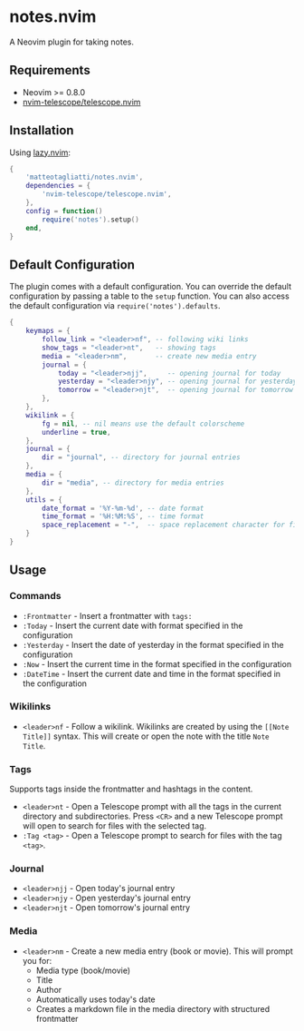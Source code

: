 # notes.nvim

A Neovim plugin for taking notes.

## Requirements

- Neovim >= 0.8.0
- [nvim-telescope/telescope.nvim](https://github.com/nvim-telescope/telescope.nvim)

## Installation

Using [lazy.nvim](https://github.com/folke/lazy.nvim):

```lua
{
    'matteotagliatti/notes.nvim',
    dependencies = {
        'nvim-telescope/telescope.nvim',
    },
    config = function()
        require('notes').setup()
    end,
}
```

## Default Configuration

The plugin comes with a default configuration. You can override the default configuration by passing a table to the `setup` function. You can also access the default configuration via `require('notes').defaults`.

```lua
{
    keymaps = {
        follow_link = "<leader>nf", -- following wiki links
        show_tags = "<leader>nt",   -- showing tags
        media = "<leader>nm",       -- create new media entry
        journal = {
            today = "<leader>njj",     -- opening journal for today
            yesterday = "<leader>njy", -- opening journal for yesterday
            tomorrow = "<leader>njt",  -- opening journal for tomorrow
        },
    },
    wikilink = {
        fg = nil, -- nil means use the default colorscheme
        underline = true,
    },
    journal = {
        dir = "journal", -- directory for journal entries
    },
    media = {
        dir = "media", -- directory for media entries
    },
    utils = {
        date_format = '%Y-%m-%d', -- date format
        time_format = '%H:%M:%S', -- time format
        space_replacement = "-",  -- space replacement character for filenames
    }
}
```

## Usage

### Commands

- `:Frontmatter` - Insert a frontmatter with `tags:`
- `:Today` - Insert the current date with format specified in the configuration
- `:Yesterday` - Insert the date of yesterday in the format specified in the configuration
- `:Now` - Insert the current time in the format specified in the configuration
- `:DateTime` - Insert the current date and time in the format specified in the configuration

### Wikilinks

- `<leader>nf` - Follow a wikilink. Wikilinks are created by using the `[[Note Title]]` syntax. This will create or open the note with the title `Note Title`.

### Tags

Supports tags inside the frontmatter and hashtags in the content.

- `<leader>nt` - Open a Telescope prompt with all the tags in the current directory and subdirectories. Press `<CR>` and a new Telescope prompt will open to search for files with the selected tag.
- `:Tag <tag>` - Open a Telescope prompt to search for files with the tag `<tag>`.

### Journal

- `<leader>njj` - Open today's journal entry
- `<leader>njy` - Open yesterday's journal entry
- `<leader>njt` - Open tomorrow's journal entry

### Media

- `<leader>nm` - Create a new media entry (book or movie). This will prompt you for:
  - Media type (book/movie)
  - Title
  - Author
  - Automatically uses today's date
  - Creates a markdown file in the media directory with structured frontmatter
